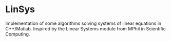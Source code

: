 LinSys
======
Implementation of some algorithms solving systems of linear equations in C++/Matlab.
Inspired by the Linear Systems module from MPhil in Scientific Computing.
